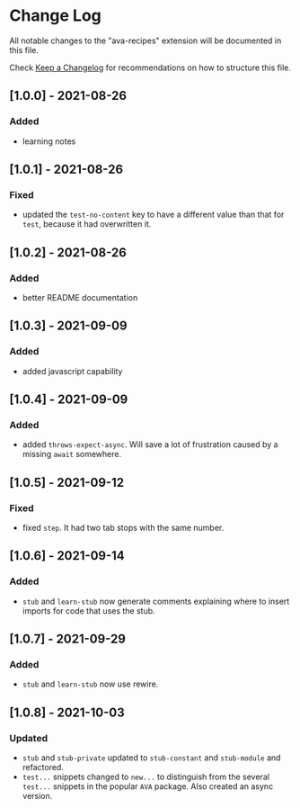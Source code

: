 # Change Log

All notable changes to the "ava-recipes" extension will be documented in this file.

Check [Keep a Changelog](http://keepachangelog.com/) for recommendations on how to structure this file.

## [1.0.0] - 2021-08-26

### Added

- learning notes

## [1.0.1] - 2021-08-26

### Fixed

- updated the `test-no-content` key to have a different value than that for `test`, because it had overwritten it.

## [1.0.2] - 2021-08-26

### Added

- better README documentation

## [1.0.3] - 2021-09-09

### Added

- added javascript capability

## [1.0.4] - 2021-09-09

### Added

- added `throws-expect-async`. Will save a lot of frustration caused by a missing `await` somewhere.

## [1.0.5] - 2021-09-12

### Fixed

- fixed `step`. It had two tab stops with the same number.

## [1.0.6] - 2021-09-14

### Added

- `stub` and `learn-stub` now generate comments explaining where to insert imports for code that uses the stub.

## [1.0.7] - 2021-09-29

### Added

- `stub` and `learn-stub` now use rewire.

## [1.0.8] - 2021-10-03

### Updated

- `stub` and `stub-private` updated to `stub-constant` and `stub-module` and refactored.
- `test...` snippets changed to `new...` to distinguish from the several `test...` snippets in the popular `AVA` package.  Also created an async version.
